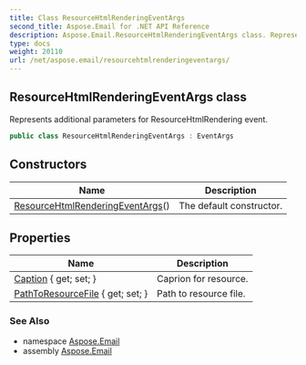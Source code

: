 ```yaml
---
title: Class ResourceHtmlRenderingEventArgs
second_title: Aspose.Email for .NET API Reference
description: Aspose.Email.ResourceHtmlRenderingEventArgs class. Represents additional parameters for ResourceHtmlRendering event
type: docs
weight: 20110
url: /net/aspose.email/resourcehtmlrenderingeventargs/
---
```

## ResourceHtmlRenderingEventArgs class

Represents additional parameters for ResourceHtmlRendering event.

```csharp
public class ResourceHtmlRenderingEventArgs : EventArgs
```

## Constructors

| Name | Description |
| --- | --- |
| [ResourceHtmlRenderingEventArgs](resourcehtmlrenderingeventargs/)() | The default constructor. |

## Properties

| Name | Description |
| --- | --- |
| [Caption](../../aspose.email/resourcehtmlrenderingeventargs/caption/) { get; set; } | Caprion for resource. |
| [PathToResourceFile](../../aspose.email/resourcehtmlrenderingeventargs/pathtoresourcefile/) { get; set; } | Path to resource file. |

### See Also

* namespace [Aspose.Email](../../aspose.email/)
* assembly [Aspose.Email](../../)


